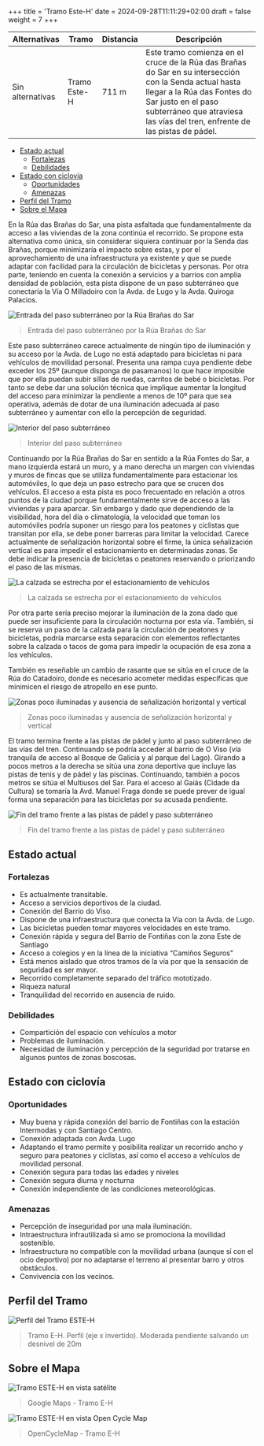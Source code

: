 +++
title = 'Tramo Este-H'
date = 2024-09-28T11:11:29+02:00
draft = false
weight = 7
+++

| Alternativas  | Tramo | Distancia | Descripción
|---|---|---|---
| Sin alternativas | Tramo Este-H | 711 m | Este tramo comienza en el cruce de la Rúa das Brañas do Sar en su intersección con la Senda actual hasta llegar a la Rúa das Fontes do Sar justo en el paso subterráneo que atraviesa las vías del tren, enfrente de las pistas de pádel.

- [Estado actual](#estado-actual)
  - [Fortalezas](#fortalezas)
  - [Debilidades](#debilidades)
- [Estado con ciclovía](#estado-con-ciclovía)
  - [Oportunidades](#oportunidades)
  - [Amenazas](#amenazas)
- [Perfil del Tramo](#perfil-del-tramo)
- [Sobre el Mapa](#sobre-el-mapa)

En la Rúa das Brañas do Sar, una pista asfaltada que fundamentalmente da acceso a las viviendas de la zona continúa el recorrido. Se propone esta alternativa como única, sin considerar siquiera continuar por la Senda das Brañas, porque minimizaría el impacto sobre estas, y por el aprovechamiento de una infraestructura ya existente y que se puede adaptar con facilidad para la circulación de bicicletas y personas. Por otra parte, teniendo en cuenta la conexión a servicios y a barrios con amplia densidad de población, esta pista dispone de un paso subterráneo que conectaría la Vía O Milladoiro con la Avda. de Lugo y la Avda. Quiroga Palacios.

![Entrada del paso subterráneo por la Rúa Brañas do Sar](img/tramo-este-h-paso-subterraneo-rua-bragnas-sar.png)

> Entrada del paso subterráneo por la Rúa Brañas do Sar

Este paso subterráneo carece actualmente de ningún tipo de iluminación y su acceso por la Avda. de Lugo no está adaptado para bicicletas ni para vehículos de movilidad personal. Presenta una rampa cuya pendiente debe exceder los 25º (aunque disponga de pasamanos) lo que hace imposible que por ella puedan subir sillas de ruedas, carritos de bebé o bicicletas. Por tanto se debe dar una solución técnica que implique aumentar la longitud del acceso para minimizar la pendiente a menos de 10º para que sea operativa, además de dotar de una iluminación adecuada al paso subterráneo y aumentar con ello la percepción de seguridad.

![Interior del paso subterráneo](img/tramo-este-h-interior-paso-subterraneo-bragnas-sar.png)

> Interior del paso subterráneo

Continuando por la Rúa Brañas do Sar en sentido a la Rúa Fontes do Sar, a mano izquierda estará un muro, y a mano derecha un margen con viviendas y muros de fincas que se utiliza fundamentalmente para estacionar los automóviles, lo que deja un paso estrecho para que se crucen dos vehículos. El acceso a esta pista es poco frecuentado en relación a otros puntos de la ciudad porque fundamentalmente sirve de acceso a las viviendas y para aparcar. Sin embargo y dado que dependiendo de la visibilidad, hora del día o climatología, la velocidad que toman los automóviles podría suponer un riesgo para los peatones y ciclistas que transitan por ella, se debe poner barreras para limitar la velocidad. Carece actualmente de señalización horizontal sobre el firme, la única señalización vertical es para impedir el estacionamiento en determinadas zonas. Se debe indicar la presencia de bicicletas o peatones reservando o priorizando el paso de las mismas.

![La calzada se estrecha por el estacionamiento de vehículos](img/tramo-este-h-bragnas-sar-calzada-estrecha-paralera-via-tren.png)

> La calzada se estrecha por el estacionamiento de vehículos

Por otra parte sería preciso mejorar la iluminación de la zona dado que puede ser insuficiente para la circulación nocturna por esta vía. También, si se reserva un paso de la calzada para la circulación de peatones y bicicletas, podría marcarse esta separación con elementos reflectantes sobre la calzada o tacos de goma para impedir la ocupación de esa zona a los vehículos.

También es reseñable un cambio de rasante que se sitúa en el cruce de la Rúa do Catadoiro, donde es necesario acometer medidas específicas que minimicen el riesgo de atropello en ese punto.

![Zonas poco iluminadas y ausencia de señalización horizontal y vertical](img/tramo-este-h-bragnas-sar-pista-pista-pararela-tren.png)

> Zonas poco iluminadas y ausencia de señalización horizontal y vertical

El tramo termina frente a las pistas de pádel y junto al paso subterráneo de las vías del tren. Continuando se podría acceder al barrio de O Viso (vía tranquila de acceso al Bosque de Galicia y al parque del Lago). Girando a pocos metros a la derecha se sitúa una zona deportiva que incluye las pistas de tenis y de pádel y las piscinas. Continuando, también a pocos metros se sitúa el Multiusos del Sar. Para el acceso al Gaiás (Cidade da Cultura) se tomaría la Avd. Manuel Fraga donde se puede prever de igual forma una separación para las bicicletas por su acusada pendiente.

![Fin del tramo frente a las pistas de pádel y paso subterráneo](img/tramo-este-h-fin-tramo-pistas-padel.png)

> Fin del tramo frente a las pistas de pádel y paso subterráneo

## Estado actual

### Fortalezas

- Es actualmente transitable.
- Acceso a servicios deportivos de la ciudad.
- Conexión del Barrio do Viso.
- Dispone de una infraestructura que conecta la Vía con la Avda. de Lugo.
- Las bicicletas pueden tomar mayores velocidades en este tramo.
- Conexión rápida y segura del Barrio de Fontiñas con la zona Este de Santiago
- Acceso a colegios y en la línea de la iniciativa  “Camiños Seguros"
- Está menos aislado que otros tramos de la vía por que la sensación de seguridad es ser mayor.
- Recorrido completamente separado del tráfico mototizado.
- Riqueza natural
- Tranquilidad del recorrido en ausencia de ruido.

### Debilidades

- Compartición del espacio con vehículos a motor
- Problemas de iluminación.
- Necesidad de iluminación y percepción de la seguridad por tratarse en algunos puntos de zonas boscosas.

## Estado con ciclovía

### Oportunidades

- Muy buena y rápida conexión del barrio de Fontiñas con la estación Intermodas y con Santiago Centro.
- Conexión adaptada con Avda. Lugo
- Adaptando el tramo permite y posibilita realizar un recorrido ancho y seguro para peatones y ciclistas, así como el acceso a vehículos de movilidad personal.
- Conexión segura para todas las edades y niveles
- Conexión segura diurna y nocturna
- Conexión independiente de las condiciones meteorológicas.

### Amenazas

- Percepción de inseguridad por una mala iluminación.
- Intraestructura infrautilizada si amo se promociona la movilidad sostenible.
- Infraestructura no compatible con la movilidad urbana (aunque sí con el ocio deportivo) por no adaptarse el terreno al presentar barro y otros obstáculos.
- Convivencia con los vecinos.

## Perfil del Tramo

![Perfil del Tramo ESTE-H](img/perfil-tramo-este-h.png)

> Tramo E-H. Perfil (eje x invertido). Moderada pendiente salvando un desnivel de 20m

## Sobre el Mapa

![Tramo ESTE-H en vista satélite](img/mapa-tramo-este-h-satelite.png)

> Google Maps - Tramo E-H

![Tramo ESTE-H en vista Open Cycle Map](img/mapa-tramo-este-h-ocm.png)

> OpenCycleMap - Tramo E-H
